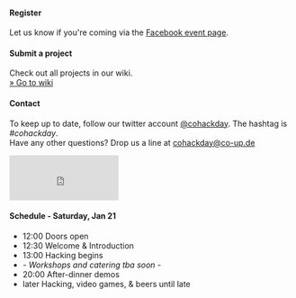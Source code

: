 <h4>Register</h4>
<p>
  Let us know if you're coming via the <a href="http://www.facebook.com/events/139776126137154/">Facebook event page</a>.
</p>

<h4>Submit a project</h4>

<p>
  Check out all projects in our wiki.<br />
  <a href="http://coworkinghackday.wikispaces.com/" class="btn_link">&raquo; Go to wiki</a>
</p>

<h4>Contact</h4>

<p>
  To keep up to date, follow our twitter account <a href="http://twitter.com/cohackday" title="twitter.com/cohackday">@cohackday</a>. The hashtag is <em>#cohackday</em>.<br />
  Have any other questions? Drop us a line at <a href="mailto:cohackday@co-up.de">cohackday@co-up.de</a>
</p>

<iframe src="http://www.facebook.com/plugins/like.php?app_id=254989587863169&amp;href=http%3A%2F%2Fcoworkinghackday.org%2F&amp;send=false&amp;layout=standard&amp;width=194&amp;show_faces=true&amp;action=like&amp;colorscheme=light&amp;font=arial&amp;height=80" scrolling="no" frameborder="0" style="border:none; overflow:hidden; width:194px; height:80px;" allowTransparency="true"></iframe>

<h4>Schedule - Saturday, Jan 21</h4>

<ul>
  <li><span>12:00</span> Doors open</li>
  <li><span>12:30</span> Welcome &amp; Introduction</li>
  <li><span>13:00</span> Hacking begins</li>
  <li><i>- Workshops and catering tba soon -</i></li>
  <li><span>20:00</span> After-dinner demos</li>
  <li><span>later</span> Hacking, video games, &amp; beers until late</li>
</ul>
